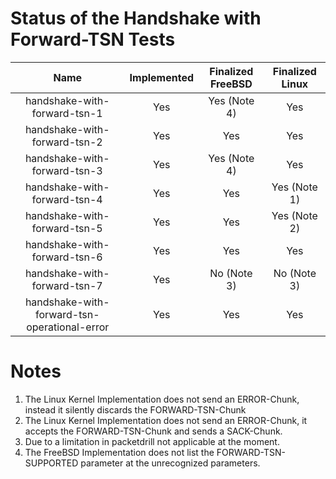 # Status of the Handshake with Forward-TSN Tests

| Name                                           | Implemented   | Finalized FreeBSD   | Finalized Linux   |
| :--------------------------------------------: | :-----------: | :-----------------: | :---------------: |
| handshake-with-forward-tsn-1                   | Yes           | Yes (Note 4)        | Yes               |
| handshake-with-forward-tsn-2                   | Yes           | Yes                 | Yes               |
| handshake-with-forward-tsn-3                   | Yes           | Yes (Note 4)        | Yes               |
| handshake-with-forward-tsn-4                   | Yes           | Yes                 | Yes (Note 1)      |
| handshake-with-forward-tsn-5                   | Yes           | Yes                 | Yes (Note 2)      |
| handshake-with-forward-tsn-6                   | Yes           | Yes                 | Yes               |
| handshake-with-forward-tsn-7                   | Yes           | No (Note 3)         | No  (Note 3)      |
| handshake-with-forward-tsn-operational-error   | Yes           | Yes                 | Yes               |

# Notes
1. The Linux Kernel Implementation does not send an ERROR-Chunk, instead it silently discards the FORWARD-TSN-Chunk
2. The Linux Kernel Implementation does not send an ERROR-Chunk, it accepts the FORWARD-TSN-Chunk and sends a SACK-Chunk.
3. Due to a limitation in packetdrill not applicable at the moment.
4. The FreeBSD Implementation does not list the FORWARD-TSN-SUPPORTED parameter at the unrecognized parameters.

